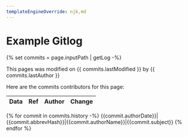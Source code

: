 ```yaml
---
templateEngineOverride: njk,md
---
```

# Example Gitlog

{% set commits = page.inputPath | getLog -%}

This pages was modified on {{ commits.lastModified }} by {{ commits.lastAuthor }}

Here are the commits contributors for this page:

Data | Ref | Author | Change
:--- |:--- |:---    |:---
{% for commit in commits.history -%}
{{commit.authorDate}}|{{commit.abbrevHash}}|{{commit.authorName}}|{{commit.subject}}
{% endfor %}